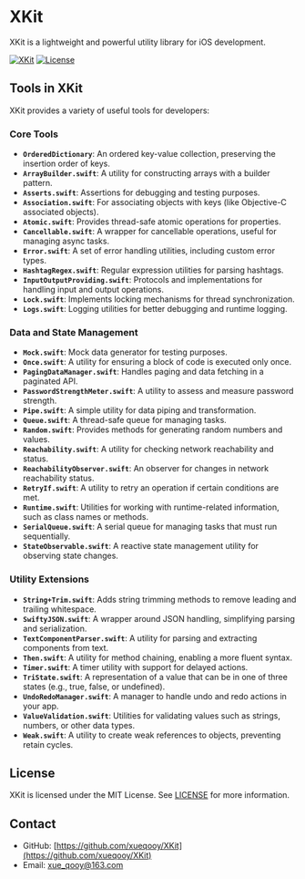 # XKit

XKit is a lightweight and powerful utility library for iOS development.

[![XKit](https://img.shields.io/badge/platform-iOS-blue)](https://github.com/xueqooy/XKit)
[![License](https://img.shields.io/badge/license-MIT-green)](https://opensource.org/licenses/MIT)

## Tools in XKit

XKit provides a variety of useful tools for developers:

### Core Tools

- **`OrderedDictionary`**: An ordered key-value collection, preserving the insertion order of keys.
- **`ArrayBuilder.swift`**: A utility for constructing arrays with a builder pattern.
- **`Asserts.swift`**: Assertions for debugging and testing purposes.
- **`Association.swift`**: For associating objects with keys (like Objective-C associated objects).
- **`Atomic.swift`**: Provides thread-safe atomic operations for properties.
- **`Cancellable.swift`**: A wrapper for cancellable operations, useful for managing async tasks.
- **`Error.swift`**: A set of error handling utilities, including custom error types.
- **`HashtagRegex.swift`**: Regular expression utilities for parsing hashtags.
- **`InputOutputProviding.swift`**: Protocols and implementations for handling input and output operations.
- **`Lock.swift`**: Implements locking mechanisms for thread synchronization.
- **`Logs.swift`**: Logging utilities for better debugging and runtime logging.

### Data and State Management

- **`Mock.swift`**: Mock data generator for testing purposes.
- **`Once.swift`**: A utility for ensuring a block of code is executed only once.
- **`PagingDataManager.swift`**: Handles paging and data fetching in a paginated API.
- **`PasswordStrengthMeter.swift`**: A utility to assess and measure password strength.
- **`Pipe.swift`**: A simple utility for data piping and transformation.
- **`Queue.swift`**: A thread-safe queue for managing tasks.
- **`Random.swift`**: Provides methods for generating random numbers and values.
- **`Reachability.swift`**: A utility for checking network reachability and status.
- **`ReachabilityObserver.swift`**: An observer for changes in network reachability status.
- **`RetryIf.swift`**: A utility to retry an operation if certain conditions are met.
- **`Runtime.swift`**: Utilities for working with runtime-related information, such as class names or methods.
- **`SerialQueue.swift`**: A serial queue for managing tasks that must run sequentially.
- **`StateObservable.swift`**: A reactive state management utility for observing state changes.

### Utility Extensions

- **`String+Trim.swift`**: Adds string trimming methods to remove leading and trailing whitespace.
- **`SwiftyJSON.swift`**: A wrapper around JSON handling, simplifying parsing and serialization.
- **`TextComponentParser.swift`**: A utility for parsing and extracting components from text.
- **`Then.swift`**: A utility for method chaining, enabling a more fluent syntax.
- **`Timer.swift`**: A timer utility with support for delayed actions.
- **`TriState.swift`**: A representation of a value that can be in one of three states (e.g., true, false, or undefined).
- **`UndoRedoManager.swift`**: A manager to handle undo and redo actions in your app.
- **`ValueValidation.swift`**: Utilities for validating values such as strings, numbers, or other data types.
- **`Weak.swift`**: A utility to create weak references to objects, preventing retain cycles.

## License

XKit is licensed under the MIT License. See [LICENSE](LICENSE) for more information.

## Contact

- GitHub: [https://github.com/xueqooy/XKit](https://github.com/xueqooy/XKit)
- Email: xue_qooy@163.com
